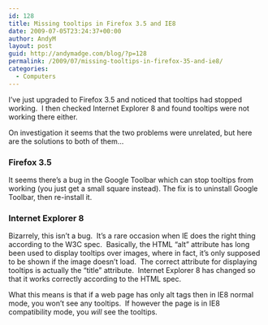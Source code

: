 ```yaml
---
id: 128
title: Missing tooltips in Firefox 3.5 and IE8
date: 2009-07-05T23:24:37+00:00
author: AndyM
layout: post
guid: http://andymadge.com/blog/?p=128
permalink: /2009/07/missing-tooltips-in-firefox-35-and-ie8/
categories:
  - Computers
---
```

I&#8217;ve just upgraded to Firefox 3.5 and noticed that tooltips had stopped working.  I then checked Internet Explorer 8 and found tooltips were not working there either.

On investigation it seems that the two problems were unrelated, but here are the solutions to both of them&#8230;<!--more-->

### Firefox 3.5

It seems there&#8217;s a bug in the Google Toolbar which can stop tooltips from working (you just get a small square instead). The fix is to uninstall Google Toolbar, then re-install it.

### Internet Explorer 8

Bizarrely, this isn&#8217;t a bug.  It&#8217;s a rare occasion when IE does the right thing according to the W3C spec.  Basically, the HTML &#8220;alt&#8221; attribute has long been used to display tooltips over images, where in fact, it&#8217;s only supposed to be shown if the image doesn&#8217;t load.  The correct attribute for displaying tooltips is actually the &#8220;title&#8221; attribute.  Internet Explorer 8 has changed so that it works correctly according to the HTML spec.

What this means is that if a web page has only alt tags then in IE8 normal mode, you won&#8217;t see any tooltips.  If however the page is in IE8 compatibility mode, you _will_ see the tooltips.